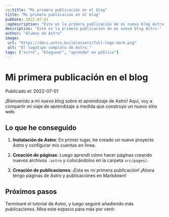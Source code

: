 ```yaml
---
og:title: "Mi primera publicación en el blog"
title: "Mi primera publicación en el blog"
pubDate: 2022-07-01
:ogdescription: "Este es la primera publicación de mi nuevo blog Astro."
description: "Este es la primera publicación de mi nuevo blog Astro."
author: "Alumno de Astro"
image:
 url: "https://docs.astro.build/assets/full-logo-dark.png"
 alt: "El logotipo completo de Astro."
tags: ["astro", "bloguear", "aprender en público"]
---
```


# Mi primera publicación en el blog

Publicado el: 2022-07-01

¡Bienvenido a mi _nuevo blog_ sobre el aprendizaje de Astro! Aquí, voy a compartir mi viaje de aprendizaje a medida que construyo un nuevo sitio web.

## Lo que he conseguido

1. **Instalación de Astro**: En primer lugar, he creado un nuevo proyecto Astro y configurar mis cuentas en línea.

2. **Creación de páginas**: Luego aprendí cómo hacer páginas creando nuevos archivos `.astro` y colocándolos en la carpeta `src/pages/`.

3. **Creación de publicaciones**: ¡Esta es mi primera publicación! ¡Ahora tengo páginas de Astro y publicaciónes en Markdown!

## Próximos pasos

Terminaré el tutorial de Astro, y luego seguiré añadiendo más publicaciones. Mira este espacio para más por venir.
